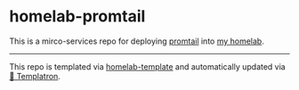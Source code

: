 # homelab-promtail

This is a mirco-services repo for deploying
[promtail](https://grafana.com/docs/loki/latest/send-data/promtail/)
into [my homelab](https://github.com/charlesthomas/homelab).

---
This repo is templated via
[homelab-template](https://github.com/charlesthomas/homelab-template)
and automatically updated via
[🤖 Templatron](https://github.com/charlesthomas/templatron).

